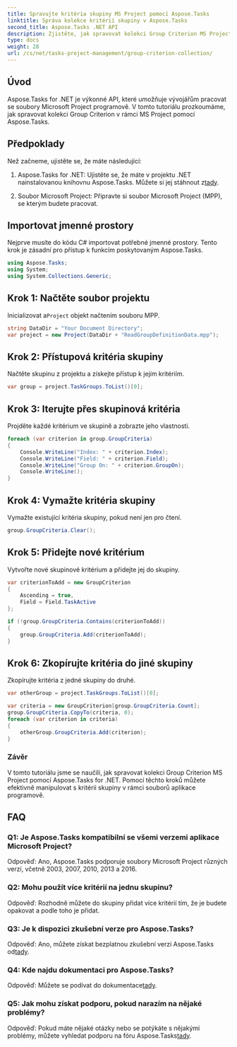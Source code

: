 ```yaml
---
title: Spravujte kritéria skupiny MS Project pomocí Aspose.Tasks
linktitle: Správa kolekce kritérií skupiny v Aspose.Tasks
second_title: Aspose.Tasks .NET API
description: Zjistěte, jak spravovat kolekci Group Criterion MS Project pomocí Aspose.Tasks for .NET. Podrobný průvodce pro vývojáře.
type: docs
weight: 28
url: /cs/net/tasks-project-management/group-criterion-collection/
---
```

## Úvod
Aspose.Tasks for .NET je výkonné API, které umožňuje vývojářům pracovat se soubory Microsoft Project programově. V tomto tutoriálu prozkoumáme, jak spravovat kolekci Group Criterion v rámci MS Project pomocí Aspose.Tasks.

## Předpoklady

Než začneme, ujistěte se, že máte následující:

1.  Aspose.Tasks for .NET: Ujistěte se, že máte v projektu .NET nainstalovanou knihovnu Aspose.Tasks. Můžete si jej stáhnout z[tady](https://releases.aspose.com/tasks/net/).

2. Soubor Microsoft Project: Připravte si soubor Microsoft Project (MPP), se kterým budete pracovat.

## Importovat jmenné prostory

Nejprve musíte do kódu C# importovat potřebné jmenné prostory. Tento krok je zásadní pro přístup k funkcím poskytovaným Aspose.Tasks.

```csharp
using Aspose.Tasks;
using System;
using System.Collections.Generic;


```

## Krok 1: Načtěte soubor projektu

 Inicializovat a`Project` objekt načtením souboru MPP. 

```csharp
string DataDir = "Your Document Directory";
var project = new Project(DataDir + "ReadGroupDefinitionData.mpp");
```

## Krok 2: Přístupová kritéria skupiny

Načtěte skupinu z projektu a získejte přístup k jejím kritériím.

```csharp
var group = project.TaskGroups.ToList()[0];
```

## Krok 3: Iterujte přes skupinová kritéria

Projděte každé kritérium ve skupině a zobrazte jeho vlastnosti.

```csharp
foreach (var criterion in group.GroupCriteria)
{
    Console.WriteLine("Index: " + criterion.Index);
    Console.WriteLine("Field: " + criterion.Field);
    Console.WriteLine("Group On: " + criterion.GroupOn);
    Console.WriteLine();
}
```

## Krok 4: Vymažte kritéria skupiny

Vymažte existující kritéria skupiny, pokud není jen pro čtení.

```csharp
group.GroupCriteria.Clear();
```

## Krok 5: Přidejte nové kritérium

Vytvořte nové skupinové kritérium a přidejte jej do skupiny.

```csharp
var criterionToAdd = new GroupCriterion
{
    Ascending = true,
    Field = Field.TaskActive
};

if (!group.GroupCriteria.Contains(criterionToAdd))
{
    group.GroupCriteria.Add(criterionToAdd);
}
```

## Krok 6: Zkopírujte kritéria do jiné skupiny

Zkopírujte kritéria z jedné skupiny do druhé.

```csharp
var otherGroup = project.TaskGroups.ToList()[0];

var criteria = new GroupCriterion[group.GroupCriteria.Count];
group.GroupCriteria.CopyTo(criteria, 0);
foreach (var criterion in criteria)
{
    otherGroup.GroupCriteria.Add(criterion);
}
```

### Závěr

V tomto tutoriálu jsme se naučili, jak spravovat kolekci Group Criterion MS Project pomocí Aspose.Tasks for .NET. Pomocí těchto kroků můžete efektivně manipulovat s kritérii skupiny v rámci souborů aplikace programově.

## FAQ

### Q1: Je Aspose.Tasks kompatibilní se všemi verzemi aplikace Microsoft Project?

Odpověď: Ano, Aspose.Tasks podporuje soubory Microsoft Project různých verzí, včetně 2003, 2007, 2010, 2013 a 2016.

### Q2: Mohu použít více kritérií na jednu skupinu?

Odpověď: Rozhodně můžete do skupiny přidat více kritérií tím, že je budete opakovat a podle toho je přidat.

### Q3: Je k dispozici zkušební verze pro Aspose.Tasks?

 Odpověď: Ano, můžete získat bezplatnou zkušební verzi Aspose.Tasks od[tady](https://releases.aspose.com/).

### Q4: Kde najdu dokumentaci pro Aspose.Tasks?

 Odpověď: Můžete se podívat do dokumentace[tady](https://reference.aspose.com/tasks/net/).

### Q5: Jak mohu získat podporu, pokud narazím na nějaké problémy?

 Odpověď: Pokud máte nějaké otázky nebo se potýkáte s nějakými problémy, můžete vyhledat podporu na fóru Aspose.Tasks[tady](https://forum.aspose.com/c/tasks/15).